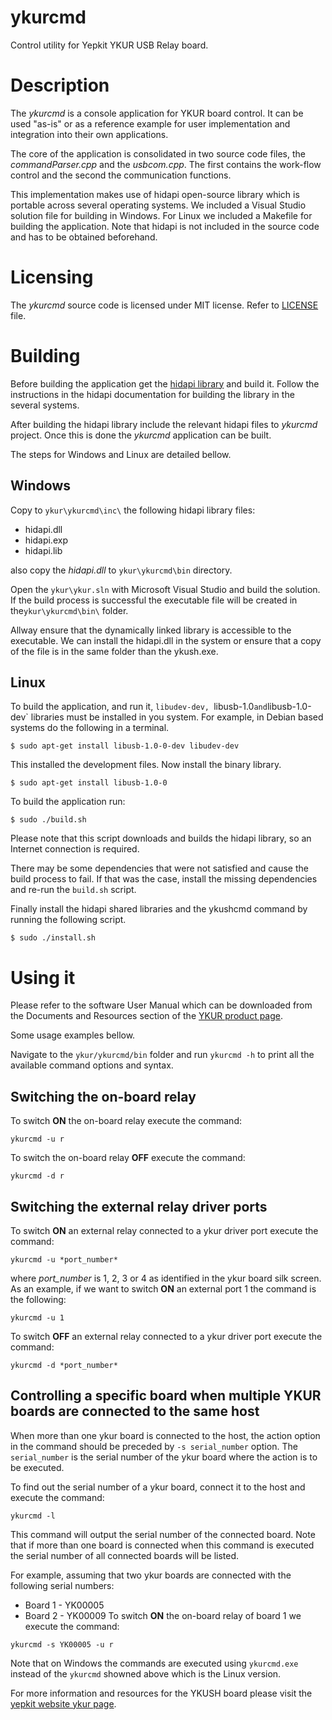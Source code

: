 # ykurcmd


Control utility for Yepkit YKUR USB Relay board.


Description
===========

The *ykurcmd* is a console application for YKUR board control.
It can be used "as-is" or as a reference example for user implementation and integration into their own applications.

The core of the application is consolidated in two source code files, the *commandParser.cpp* and the *usbcom.cpp*.
The first contains the work-flow control and the second the communication functions.

This implementation makes use of hidapi open-source library which is portable across several operating systems.
We included a Visual Studio solution file for building in Windows. For Linux we included a Makefile for building the application.
Note that hidapi is not included in the source code and has to be obtained beforehand.


Licensing
=========

The *ykurcmd* source code is licensed under MIT license. 
Refer to [LICENSE](LICENSE.md) file.


Building
========

Before building the application get the [hidapi library](http://www.signal11.us/oss/hidapi/) and build it.
Follow the instructions in the hidapi documentation for building the library in the several systems. 

After building the hidapi library include the relevant hidapi files to *ykurcmd* project. 
Once this is done the *ykurcmd* application can be built.

The steps for Windows and Linux are detailed bellow.

Windows
-------
Copy to `ykur\ykurcmd\inc\` the following hidapi library files:
- hidapi.dll
- hidapi.exp
- hidapi.lib

also copy the *hidapi.dll* to `ykur\ykurcmd\bin` directory.

Open the `ykur\ykur.sln` with Microsoft Visual Studio and build the solution.
If the build process is successful the executable file will be created in the`ykur\ykurcmd\bin\` folder.

Allway ensure that the dynamically linked library is accessible to the executable.
We can install the hidapi.dll in the system or ensure that a copy of the file is in the same folder than the ykush.exe.


Linux
-----

To build the application, and run it, `libudev-dev, `libusb-1.0` and `libusb-1.0-dev` libraries must be installed in you system. For example, in Debian based systems do the following in a terminal.

```
$ sudo apt-get install libusb-1.0-0-dev libudev-dev
```

This installed the development files. Now install the binary library.

```
$ sudo apt-get install libusb-1.0-0
```

To build the application run:

```
$ sudo ./build.sh
```

Please note that this script downloads and builds the hidapi library, so an Internet connection is required.

There may be some dependencies that were not satisfied and cause the build process to fail. If that was the case, install the missing dependencies and re-run the `build.sh` script.

Finally install the hidapi shared libraries and the ykushcmd command by running the following script.

```
$ sudo ./install.sh
```



Using it
========

Please refer to the software User Manual which can be downloaded from the Documents and Resources section of the [YKUR product page](https://www.yepkit.com/product/300106/YKUR).

Some usage examples bellow.

Navigate to the `ykur/ykurcmd/bin` folder and run `ykurcmd -h` to print all the available command options and syntax.

Switching the on-board relay
----------------------------
To switch **ON** the on-board relay execute the command:
```
ykurcmd -u r
```

To switch the on-board relay **OFF** execute the command:
```
ykurcmd -d r
```

Switching the external relay driver ports
-----------------------------------------
To switch **ON** an external relay connected to a ykur driver port execute the command:
```
ykurcmd -u *port_number*
```
where *port_number* is 1, 2, 3 or 4 as identified in the ykur board silk screen.
As an example, if we want to switch **ON** an external port 1 the command is the following:
```
ykurcmd -u 1
```

To switch **OFF** an external relay connected to a ykur driver port execute the command:
```
ykurcmd -d *port_number*
```

Controlling a specific board when multiple YKUR boards are connected to the same host
-------------------------------------------------------------------------------------
When more than one ykur board is connected to the host, the action option in the command should be preceded by `-s
serial_number` option. The `serial_number` is the serial number of the ykur board where the action is to be executed.

To find out the serial number of a ykur board, connect it to the host and execute the command:
```
ykurcmd -l
```

This command will output the serial number of the connected board.
Note that if more than one board is connected when this command is executed the serial number of all connected boards
will be listed.

For example, assuming that two ykur boards are connected with the following serial numbers:
* Board 1 - YK00005
* Board 2 - YK00009
To switch **ON** the on-board relay of board 1 we execute the command:
```
ykurcmd -s YK00005 -u r
```
Note that on Windows the commands are executed using `ykurcmd.exe` instead of the `ykurcmd` showned above which is the
Linux version.


For more information and resources for the YKUSH board please visit the [yepkit website ykur page](https://www.yepkit.com/product/300106/YKUR).









